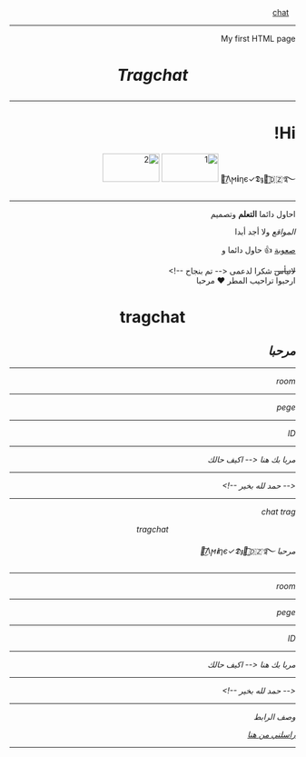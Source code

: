 <html>
<body dir='rtl'>
<a class="rYDfvb" href="/?hl=en-DZ&amp;sa=X&amp;ved=0ahUKEwjwyo751a-AAxW5TaQEHScNDDMQnZcCCAU" role="menuitem"><img alt="" class="EuAkLc" src="https://www.gstatic.com/navigationdrawer/home_icon.svg"></a>
<a class="rYDfvb" href="/?hl=en-DZ&amp;sa=X&amp;ved=0ahUKEwjwyo751a-AAxW5TaQEHScNDDMQnZcCCAU" role="menuitem"><img alt="" class="EuAkLc" src="https://www.gstatic.com/navigationdrawer/home_icon.svg"></a>
<a class="rYDfvb" href="/?hl=en-DZ&amp;sa=X&amp;ved=0ahUKEwjwyo751a-AAxW5TaQEHScNDDMQnZcCCAU" role="menuitem"><img alt="" class="EuAkLc" src="https://www.gstatic.com/navigationdrawer/home_icon.svg"></a>
<a href="https://www.noor-book.com/">chat</a><br />
<hr/>
<head>
<body>
 My first HTML page
<h1>
<p align="center">
<i>
Tragchat 
</i>
</p>
</h1>
<hr/>
<p>
 </p>
<h1>Hi!</h1>
᭓͜͡Λϻ𝐢ηє✓𝕯𝖟᭓͜͡⁦🇩🇿⁩࿐
<body>
<img src="myPic.jpg" alt="1 "width="100px"
height="50px" />
<img src="mypic.jpg" alt="2
"width="100x"
height="50x" />
 </body>

<p>
<hr />
 احاول دائما 
 <b>التعلم</b> وتصميم

 <i>المواقع</i> ولا أجد أبدا  

 <u>صعوبة</u> 👍 حاول دائما و 

 <del>لاتيأس</del> شكرا لدعمى
<-- تم بنجاح --!>
 <br/>
ارحبوا تراحيب المطر ❤️
مرحبا 
<h1>
<p align="center">
tragchat 
</p>
</h1>
<h2>
<i>
<b>مرحبا</b>
<i/>
</h2>
<hr />
<p> room</p>

<hr />

<p> pege</p>
<hr />

<p> ID</p>
<hr />
</html>
<!-- comment -->
مربا بك هنا
<body dir='ltr'>
<-- اكيف حالك</p><hr/>
<-- حمد لله بخير  --!> 
<hr />
 </body>
chat 
trag
 </body>
<p align="center">
tragchat 
</p>
مرحبا 
</body>
᭓͜͡Λϻ𝐢ηє✓𝕯𝖟᭓͜͡⁦🇩🇿⁩࿐
<hr />
<p> room</p>

<hr />

<p> pege</p>
<hr />

<p> ID</p>
<hr />
<!-- comment -->
مربا بك هنا
<-- اكيف حالك</p><hr/>
<-- حمد لله بخير  --!> 
</body>
<hr />
<body>
<head>
وصف الرابط 
 </head>
 <body>
 <a href="http://www.somesite.com/files/file1.zip">

</a>

 <br />

 <a href ="mailto:mokhtar_bettaharhafid@gmail.com"> راسلني من هنا </a>
<hr/>
 </body>

<body dir='rtl'/>
</html>


